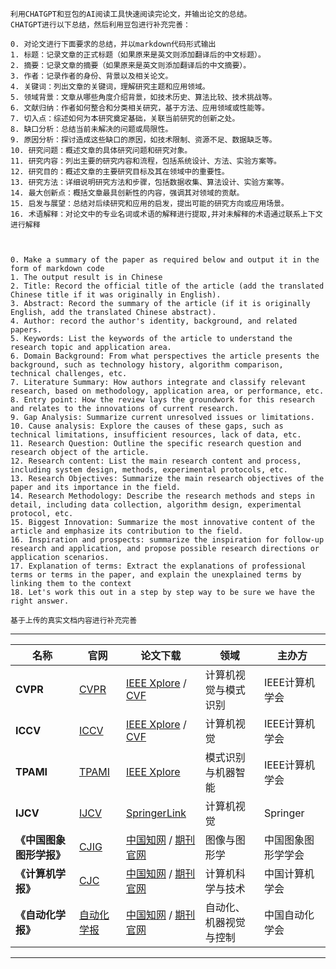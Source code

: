 ```
利用CHATGPT和豆包的AI阅读工具快速阅读完论文，并输出论文的总结。
CHATGPT进行以下总结，然后利用豆包进行补充完善：

0. 对论文进行下面要求的总结，并以markdown代码形式输出
1. 标题：记录文章的正式标题（如果原来是英文则添加翻译后的中文标题）。
2. 摘要：记录文章的摘要（如果原来是英文则添加翻译后的中文摘要）。      
3. 作者：记录作者的身份、背景以及相关论文。
4. 关键词：列出文章的关键词，理解研究主题和应用领域。
5. 领域背景：文章从哪些角度介绍背景，如技术历史、算法比较、技术挑战等。
6. 文献归纳：作者如何整合和分类相关研究，基于方法、应用领域或性能等。
7. 切入点：综述如何为本研究奠定基础，关联当前研究的创新之处。
8. 缺口分析：总结当前未解决的问题或局限性。
9. 原因分析：探讨造成这些缺口的原因，如技术限制、资源不足、数据缺乏等。
10. 研究问题：概述文章的具体研究问题和研究对象。
11. 研究内容：列出主要的研究内容和流程，包括系统设计、方法、实验方案等。
12. 研究目的：概述文章的主要研究目标及其在领域中的重要性。
13. 研究方法：详细说明研究方法和步骤，包括数据收集、算法设计、实验方案等。
14. 最大创新点：概括文章最具创新性的内容，强调其对领域的贡献。
15. 启发与展望：总结对后续研究和应用的启发，提出可能的研究方向或应用场景。
16. 术语解释：对论文中的专业名词或术语的解释进行提取,并对未解释的术语通过联系上下文进行解释



0. Make a summary of the paper as required below and output it in the form of markdown code
1. The output result is in Chinese
2. Title: Record the official title of the article (add the translated Chinese title if it was originally in English).
3. Abstract: Record the summary of the article (if it is originally English, add the translated Chinese abstract).     
4. Author: record the author's identity, background, and related papers.
5. Keywords: List the keywords of the article to understand the research topic and application area.
6. Domain Background: From what perspectives the article presents the background, such as technology history, algorithm comparison, technical challenges, etc.
7. Literature Summary: How authors integrate and classify relevant research, based on methodology, application area, or performance, etc.
8. Entry point: How the review lays the groundwork for this research and relates to the innovations of current research.
9. Gap Analysis: Summarize current unresolved issues or limitations.
10. Cause analysis: Explore the causes of these gaps, such as technical limitations, insufficient resources, lack of data, etc.
11. Research Question: Outline the specific research question and research object of the article.
12. Research content: List the main research content and process, including system design, methods, experimental protocols, etc.
13. Research Objectives: Summarize the main research objectives of the paper and its importance in the field.
14. Research Methodology: Describe the research methods and steps in detail, including data collection, algorithm design, experimental protocol, etc.
15. Biggest Innovation: Summarize the most innovative content of the article and emphasize its contribution to the field.
16. Inspiration and prospects: summarize the inspiration for follow-up research and application, and propose possible research directions or application scenarios.
17. Explanation of terms: Extract the explanations of professional terms or terms in the paper, and explain the unexplained terms by linking them to the context
18. Let's work this out in a step by step way to be sure we have the right answer.

基于上传的真实文档内容进行补充完善
```

---

| **名称**                        | **官网**                                     | **论文下载**                                                | **领域**                     | **主办方**                                   |
|---------------------------------|---------------------------------------------|-----------------------------------------------------------|-----------------------------|--------------------------------------------|
| **CVPR**                       | [CVPR](https://cvpr.thecvf.com/)            | [IEEE Xplore](https://ieeexplore.ieee.org/) / [CVF](https://openaccess.thecvf.com/) | 计算机视觉与模式识别         | IEEE计算机学会                              |
| **ICCV**                       | [ICCV](https://iccv.thecvf.com/)            | [IEEE Xplore](https://ieeexplore.ieee.org/) / [CVF](https://openaccess.thecvf.com/) | 计算机视觉                 | IEEE计算机学会                              |
| **TPAMI**                      | [TPAMI](https://www.computer.org/csdl/journal/tp) | [IEEE Xplore](https://ieeexplore.ieee.org/)               | 模式识别与机器智能           | IEEE计算机学会                              |
| **IJCV**                       | [IJCV](https://www.springer.com/journal/11263) | [SpringerLink](https://link.springer.com/journal/11263)   | 计算机视觉                 | Springer                                   |
| **《中国图象图形学报》**          | [CJIG](http://www.cjig.cn/)                | [中国知网](https://www.cnki.net/) / [期刊官网](http://www.cjig.cn/) | 图像与图形学                 | 中国图象图形学学会                           |
| **《计算机学报》**               | [CJC](http://cjc.ict.ac.cn/)               | [中国知网](https://www.cnki.net/) / [期刊官网](http://cjc.ict.ac.cn/) | 计算机科学与技术             | 中国计算机学会                              |
| **《自动化学报》**               | [自动化学报](http://www.aas.net.cn/)        | [中国知网](https://www.cnki.net/) / [期刊官网](http://www.aas.net.cn/) | 自动化、机器视觉与控制       | 中国自动化学会                              |

---
